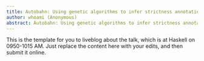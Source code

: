 ```yaml
---
title: Autobahn: Using genetic algorithms to infer strictness annotations
author: whoami (Anonymous)
abstract: Autobahn: Using genetic algorithms to infer strictness annotations
---
```


This is the template for you to liveblog about the talk,
which is at Haskell on 0950-1015 AM.  Just replace the content here
with your edits, and then submit it online.
